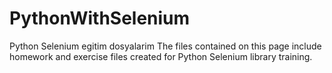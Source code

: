 # PythonWithSelenium
Python Selenium egitim dosyalarim
The files contained on this page include homework and exercise files created for Python Selenium library training.
